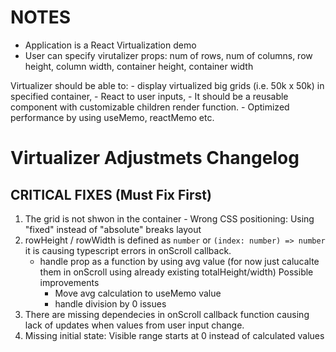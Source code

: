 # NOTES

- Application is a React Virtualization demo
- User can specify virutalizer props: 
    num of rows, 
    num of columns, 
    row height, 
    column width, 
    container height, 
    container width

Virtualizer should be able to:
     - display virtualized big grids (i.e. 50k x 50k) in specified container, 
     - React to user inputs, 
     - It should be a reusable component with customizable children render function.
     - Optimized performance by using useMemo, reactMemo etc.

# Virtualizer Adjustmets Changelog

## CRITICAL FIXES (Must Fix First)

1. The grid is not shwon in the container - Wrong CSS positioning: Using "fixed" instead of "absolute" breaks layout
2. rowHeight / rowWidth is defined as `number` or `(index: number) => number` it is causing typescript errors in onScroll callback. 
    - handle prop as a function by using avg value (for now just calucalte them in onScroll using already existing totalHeight/width) 
      Possible improvements
      - Move avg calculation to useMemo value
      - handle division by 0 issues
3. There are missing dependecies in onScroll callback function causing lack of updates when values from user input change.
4. Missing initial state: Visible range starts at 0 instead of calculated values